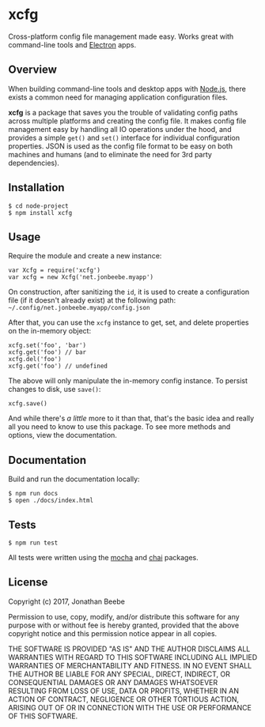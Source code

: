 # xcfg

Cross-platform config file management made easy. Works great with command-line tools and [Electron](https://electron.atom.io) apps.

## Overview

When building command-line tools and desktop apps with [Node.js](https://nodejs.org/en/), there exists a common need for managing application configuration files.

**xcfg** is a package that saves you the trouble of validating config paths across multiple platforms and creating the config file. It makes config file management easy by handling all IO operations under the hood, and provides a simple `get()` and `set()` interface for individual configuration properties. JSON is used as the config file format to be easy on both machines and humans (and to eliminate the need for 3rd party dependencies).

## Installation

```
$ cd node-project
$ npm install xcfg
```

## Usage

Require the module and create a new instance:

```
var Xcfg = require('xcfg')
var xcfg = new Xcfg('net.jonbeebe.myapp')
```

On construction, after sanitizing the `id`, it is used to create a configuration file (if it doesn't already exist) at the following path: `~/.config/net.jonbeebe.myapp/config.json`

After that, you can use the `xcfg` instance to get, set, and delete properties on the in-memory object:

```
xcfg.set('foo', 'bar')
xcfg.get('foo') // bar
xcfg.del('foo')
xcfg.get('foo') // undefined
```

The above will only manipulate the in-memory config instance. To persist changes to disk, use `save()`:

```
xcfg.save()
```

And while there's *a little* more to it than that, that's the basic idea and really all you need to know to use this package. To see more methods and options, view the documentation.

## Documentation

Build and run the documentation locally:

```
$ npm run docs
$ open ./docs/index.html
```

## Tests

```
$ npm run test
```

All tests were written using the [mocha](https://mochajs.org) and [chai](http://chaijs.com) packages.

## License

Copyright (c) 2017, Jonathan Beebe

Permission to use, copy, modify, and/or distribute this software for any
purpose with or without fee is hereby granted, provided that the above
copyright notice and this permission notice appear in all copies.

THE SOFTWARE IS PROVIDED "AS IS" AND THE AUTHOR DISCLAIMS ALL WARRANTIES
WITH REGARD TO THIS SOFTWARE INCLUDING ALL IMPLIED WARRANTIES OF
MERCHANTABILITY AND FITNESS. IN NO EVENT SHALL THE AUTHOR BE LIABLE FOR ANY
SPECIAL, DIRECT, INDIRECT, OR CONSEQUENTIAL DAMAGES OR ANY DAMAGES
WHATSOEVER RESULTING FROM LOSS OF USE, DATA OR PROFITS, WHETHER IN AN
ACTION OF CONTRACT, NEGLIGENCE OR OTHER TORTIOUS ACTION, ARISING OUT OF OR
IN CONNECTION WITH THE USE OR PERFORMANCE OF THIS SOFTWARE.
